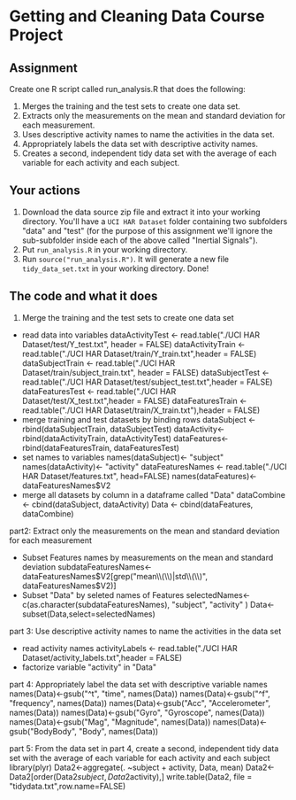 # Getting and Cleaning Data Course Project

## Assignment

Create one R script called run_analysis.R that does the following:

1. Merges the training and the test sets to create one data set.
2. Extracts only the measurements on the mean and standard deviation for each measurement.
3. Uses descriptive activity names to name the activities in the data set.
4. Appropriately labels the data set with descriptive activity names.
5. Creates a second, independent tidy data set with the average of each variable for each activity and each subject.

## Your actions 

1. Download the data source zip file and extract it into your working directory. You'll have a ```UCI HAR Dataset``` folder containing two subfolders "data" and "test" (for the purpose of this assignment we'll ignore the sub-subfolder inside each of the above called "Inertial Signals").
2. Put ```run_analysis.R``` in your working directory.
3. Run ```source("run_analysis.R")```. It will generate a new file ```tidy_data_set.txt``` in your working directory. Done!

## The code and what it does

1. Merge the training and the test sets to create one data set
- read data into variables
dataActivityTest  <- read.table("./UCI HAR Dataset/test/Y_test.txt", header = FALSE)
dataActivityTrain <- read.table("./UCI HAR Dataset/train/Y_train.txt",header = FALSE)
dataSubjectTrain <- read.table("./UCI HAR Dataset/train/subject_train.txt", header = FALSE)
dataSubjectTest  <- read.table("./UCI HAR Dataset/test/subject_test.txt",header = FALSE)
dataFeaturesTest  <- read.table("./UCI HAR Dataset/test/X_test.txt",header = FALSE)
dataFeaturesTrain <- read.table("./UCI HAR Dataset/train/X_train.txt"),header = FALSE)
- merge training and test datasets by binding rows
dataSubject <- rbind(dataSubjectTrain, dataSubjectTest)
dataActivity<- rbind(dataActivityTrain, dataActivityTest)
dataFeatures<- rbind(dataFeaturesTrain, dataFeaturesTest)
- set names to variables
names(dataSubject)<- "subject"
names(dataActivity)<- "activity"
dataFeaturesNames <- read.table("./UCI HAR Dataset/features.txt", head=FALSE)
names(dataFeatures)<- dataFeaturesNames$V2
- merge all datasets by column in a dataframe called "Data"
dataCombine <- cbind(dataSubject, dataActivity)
Data <- cbind(dataFeatures, dataCombine)

part2: Extract only the measurements on the mean and standard deviation for each measurement
- Subset Features names by measurements on the mean and standard deviation
subdataFeaturesNames<-dataFeaturesNames$V2[grep("mean\\(\\)|std\\(\\)", dataFeaturesNames$V2)]
- Subset "Data" by seleted names of Features
selectedNames<-c(as.character(subdataFeaturesNames), "subject", "activity" )
Data<-subset(Data,select=selectedNames)

part 3: Use descriptive activity names to name the activities in the data set
- read activity names
activityLabels <- read.table("./UCI HAR Dataset/activity_labels.txt",header = FALSE)
- factorize variable "activity" in "Data"

part 4: Appropriately label the data set with descriptive variable names
names(Data)<-gsub("^t", "time", names(Data))
names(Data)<-gsub("^f", "frequency", names(Data))
names(Data)<-gsub("Acc", "Accelerometer", names(Data))
names(Data)<-gsub("Gyro", "Gyroscope", names(Data))
names(Data)<-gsub("Mag", "Magnitude", names(Data))
names(Data)<-gsub("BodyBody", "Body", names(Data))

part 5: From the data set in part 4, create a second, independent tidy data set with the average of each variable for each activity and each subject
library(plyr)
Data2<-aggregate(. ~subject + activity, Data, mean)
Data2<-Data2[order(Data2$subject,Data2$activity),]
write.table(Data2, file = "tidydata.txt",row.name=FALSE)
